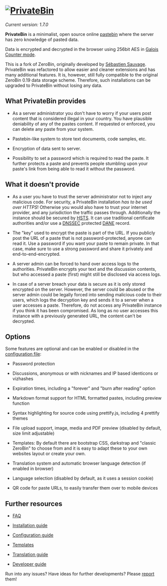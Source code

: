 # [![PrivateBin](https://cdn.rawgit.com/PrivateBin/assets/master/images/preview/logoSmall.png)](https://privatebin.info/)

*Current version: 1.7.0*

**PrivateBin** is a minimalist, open source online
[pastebin](https://en.wikipedia.org/wiki/Pastebin)
where the server has zero knowledge of pasted data.

Data is encrypted and decrypted in the browser using 256bit AES in
[Galois Counter mode](https://en.wikipedia.org/wiki/Galois/Counter_Mode).

This is a fork of ZeroBin, originally developed by
[Sébastien Sauvage](https://github.com/sebsauvage/ZeroBin). PrivateBin was
refactored to allow easier and cleaner extensions and has many additional
features. It is, however, still fully compatible to the original ZeroBin 0.19
data storage scheme. Therefore, such installations can be upgraded to PrivateBin
without losing any data.

## What PrivateBin provides

+ As a server administrator you don't have to worry if your users post content
  that is considered illegal in your country. You have plausible deniability of
  any of the pastes content. If requested or enforced, you can delete any paste
  from your system.

+ Pastebin-like system to store text documents, code samples, etc.

+ Encryption of data sent to server.

+ Possibility to set a password which is required to read the paste. It further
  protects a paste and prevents people stumbling upon your paste's link
  from being able to read it without the password.

## What it doesn't provide

- As a user you have to trust the server administrator not to inject any
  malicious code. For security, a PrivateBin installation *has to be used over*
  *HTTPS*! Otherwise you would also have to trust your internet provider, and
  any jurisdiction the traffic passes through. Additionally the instance should
  be secured by
  [HSTS](https://en.wikipedia.org/wiki/HTTP_Strict_Transport_Security). It can
  use traditional certificate authorities and/or use a
  [DNSSEC](https://en.wikipedia.org/wiki/Domain_Name_System_Security_Extensions)
  protected
  [DANE](https://en.wikipedia.org/wiki/DNS-based_Authentication_of_Named_Entities)
  record.

- The "key" used to encrypt the paste is part of the URL. If you publicly post
  the URL of a paste that is not password-protected, anyone can read it.
  Use a password if you want your paste to remain private. In that case, make
  sure to use a strong password and share it privately and end-to-end-encrypted.

- A server admin can be forced to hand over access logs to the authorities.
  PrivateBin encrypts your text and the discussion contents, but who accessed a
  paste (first) might still be disclosed via access logs.

- In case of a server breach your data is secure as it is only stored encrypted
  on the server. However, the server could be abused or the server admin could
  be legally forced into sending malicious code to their users, which logs
  the decryption key and sends it to a server when a user accesses a paste.
  Therefore, do not access any PrivateBin instance if you think it has been
  compromised. As long as no user accesses this instance with a previously
  generated URL, the content can't be decrypted.

## Options

Some features are optional and can be enabled or disabled in the [configuration
file](https://github.com/PrivateBin/PrivateBin/wiki/Configuration):

* Password protection

* Discussions, anonymous or with nicknames and IP based identicons or vizhashes

* Expiration times, including a "forever" and "burn after reading" option

* Markdown format support for HTML formatted pastes, including preview function

* Syntax highlighting for source code using prettify.js, including 4 prettify
  themes

* File upload support, image, media and PDF preview (disabled by default, size
  limit adjustable)

* Templates: By default there are bootstrap CSS, darkstrap and "classic ZeroBin"
  to choose from and it is easy to adapt these to your own websites layout or
  create your own.

* Translation system and automatic browser language detection (if enabled in
  browser)

* Language selection (disabled by default, as it uses a session cookie)

* QR code for paste URLs, to easily transfer them over to mobile devices

## Further resources

* [FAQ](https://github.com/PrivateBin/PrivateBin/wiki/FAQ)

* [Installation guide](https://github.com/PrivateBin/PrivateBin/blob/master/doc/Installation.md#installation)

* [Configuration guide](https://github.com/PrivateBin/PrivateBin/wiki/Configuration)

* [Templates](https://github.com/PrivateBin/PrivateBin/wiki/Templates)

* [Translation guide](https://github.com/PrivateBin/PrivateBin/wiki/Translation)

* [Developer guide](https://github.com/PrivateBin/PrivateBin/wiki/Development)

Run into any issues? Have ideas for further developments? Please
[report](https://github.com/PrivateBin/PrivateBin/issues) them!
